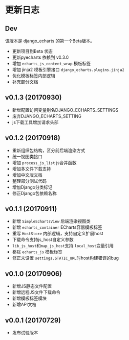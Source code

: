 # 更新日志

## Dev

该版本是 django_echarts 的第一个Beta版本。

- 更新项目到Beta 状态
- 更新pyecharts 依赖到 v0.3.0
- 增加 `echarts_js_content_wrap` 模板标签
- 增加 jinja2 模板引擎接口 `django_echarts.plugins.jinja2`
- 优化模板标签内部逻辑
- 补充部分文档

## v0.1.3 (20170930)

- 新增配置访问变量别名DJANGO_ECHARTS_SETTINGS
- 废弃DJANGO_ECHARTS_SETTING
- js下载工具增加请求头部

## v0.1.2 (20170918)

- 重新组织包结构，区分前后端渲染方式
- 统一视图类接口
- 增加 `process_js_list` js合并函数
- 增加多文件下载支持
- 增加中文版文档
- 整理部分测试代码
- 增加Django分类标记
- 修正Django包依赖名称

## v0.1.1 (20170911)

- 新增 `SimpleEchartsView` 后端渲染视图类
- 新增 `echarts_container` ECharts容器模板标签
- 重写 `HostStore` 内部逻辑，支持自定义扩展host
- 下载命令支持js_host自定义参数
- `lib_js_host`和`map_js_host`支持 `local_host`变量引用
- 移除 `echarts_js` 模板标签
- 修正未设置 `settings.STATIC_URL`时host构建错误的bug

## v0.1.0 (20170906)

- 新增JS静态文件配置
- 新增远程JS文件下载命令
- 新增模板标签模块
- 新增API文档

## v0.0.1 (20170729)

- 发布试验版本